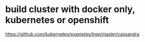 # build cluster with docker only, kubernetes or openshift

https://github.com/kubernetes/examples/tree/master/cassandra